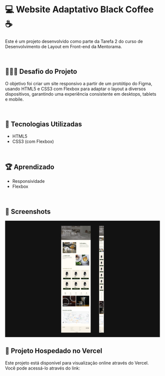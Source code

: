 # 💻 Website Adaptativo Black Coffee ☕

Este é um projeto desenvolvido como parte da Tarefa 2 do curso de Desenvolvimento de Layout em Front-end da Mentorama. 

<br />

## 👨🏾‍💻 Desafio do Projeto

O objetivo foi criar um site responsivo a partir de um protótipo do Figma, usando HTML5 e CSS3 com Flexbox para adaptar o layout a diversos dispositivos, garantindo uma experiência consistente em desktops, tablets e mobile.

<br />

## 🚀 Tecnologias Utilizadas

- HTML5
- CSS3 (com Flexbox)

<br />

## 🏆 Aprendizado 

- Responsividade
- Flexbox

<br />

## 📸 Screenshots
![Captura de tela, desktop e mobile](./screen/desktop-mobile.png)

## 🔗 Projeto Hospedado no Vercel
Este projeto está disponível para visualização online através do Vercel. Você pode acessá-lo através do link: